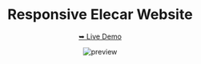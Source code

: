 <h1 align="center">Responsive Elecar Website</h1>

<p align="center">
  <a href="https://noonwest.github.io/Elecar/">➥ Live Demo</a>
</p>

<p align="center">
  <img src="https://github.com/user-attachments/assets/f9c153b5-d6cc-4155-a59f-0ab7b5b30931" alt="preview">
</p>
